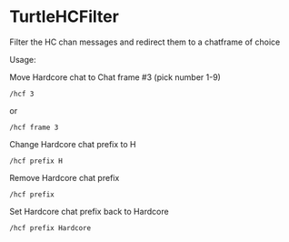 # TurtleHCFilter
Filter the HC chan messages and redirect them to a chatframe of choice

Usage:

Move Hardcore chat to Chat frame #3  (pick number 1-9)
```
/hcf 3
```
or
```
/hcf frame 3
```

Change Hardcore chat prefix to H
```
/hcf prefix H
```

Remove Hardcore chat prefix
```
/hcf prefix
```

Set Hardcore chat prefix back to Hardcore
```
/hcf prefix Hardcore
```
